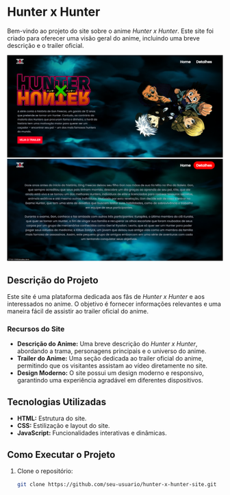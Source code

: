 # Hunter x Hunter

Bem-vindo ao projeto do site sobre o anime *Hunter x Hunter*. Este site foi criado para oferecer uma visão geral do anime, incluindo uma breve descrição e o trailer oficial.

<img src = "src/imagens/visualizacaoHome.png" alt = "Home Page">

<img src = "src/imagens/visualizacaoDetalhes.png" alt = "Detalhes">

## Descrição do Projeto

Este site é uma plataforma dedicada aos fãs de *Hunter x Hunter* e aos interessados no anime. O objetivo é fornecer informações relevantes e uma maneira fácil de assistir ao trailer oficial do anime. 

### Recursos do Site

- **Descrição do Anime:** Uma breve descrição do *Hunter x Hunter*, abordando a trama, personagens principais e o universo do anime.
- **Trailer do Anime:** Uma seção dedicada ao trailer oficial do anime, permitindo que os visitantes assistam ao vídeo diretamente no site.
- **Design Moderno:** O site possui um design moderno e responsivo, garantindo uma experiência agradável em diferentes dispositivos.

## Tecnologias Utilizadas

- **HTML:** Estrutura do site.
- **CSS:** Estilização e layout do site.
- **JavaScript:** Funcionalidades interativas e dinâmicas.

## Como Executar o Projeto

1. Clone o repositório:
   ```bash
   git clone https://github.com/seu-usuario/hunter-x-hunter-site.git

